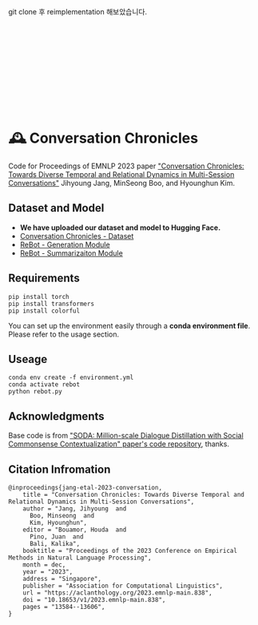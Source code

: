 git clone 후 reimplementation 해보았습니다.



<br><br><br><br><br><br><br><br><br><br>
# 🕰️ Conversation Chronicles

Code for Proceedings of EMNLP 2023 paper ["Conversation Chronicles: Towards Diverse Temporal and Relational Dynamics in Multi-Session Conversations"](https://arxiv.org/abs/2310.13420) Jihyoung Jang, MinSeong Boo, and Hyounghun Kim.

## Dataset and Model
- **We have uploaded our dataset and model to Hugging Face.**
- [Conversation Chronicles - Dataset](https://huggingface.co/datasets/jihyoung/ConversationChronicles)
- [ReBot - Generation Module](https://huggingface.co/jihyoung/rebot-generation)
- [ReBot - Summarizaiton Module](https://huggingface.co/jihyoung/rebot-summarization)

## Requirements 
```Shell
pip install torch
pip install transformers
pip install colorful
```
You can set up the environment easily through a **conda environment file**. Please refer to the usage section.

## Useage
```Shell
conda env create -f environment.yml
conda activate rebot
python rebot.py
```

## Acknowledgments
Base code is from ["SODA: Million-scale Dialogue Distillation with Social Commonsense Contextualization" paper's code repository](https://github.com/skywalker023/sodaverse), thanks.

## Citation Infromation
```
@inproceedings{jang-etal-2023-conversation,
    title = "Conversation Chronicles: Towards Diverse Temporal and Relational Dynamics in Multi-Session Conversations",
    author = "Jang, Jihyoung  and
      Boo, Minseong  and
      Kim, Hyounghun",
    editor = "Bouamor, Houda  and
      Pino, Juan  and
      Bali, Kalika",
    booktitle = "Proceedings of the 2023 Conference on Empirical Methods in Natural Language Processing",
    month = dec,
    year = "2023",
    address = "Singapore",
    publisher = "Association for Computational Linguistics",
    url = "https://aclanthology.org/2023.emnlp-main.838",
    doi = "10.18653/v1/2023.emnlp-main.838",
    pages = "13584--13606",
}
```
